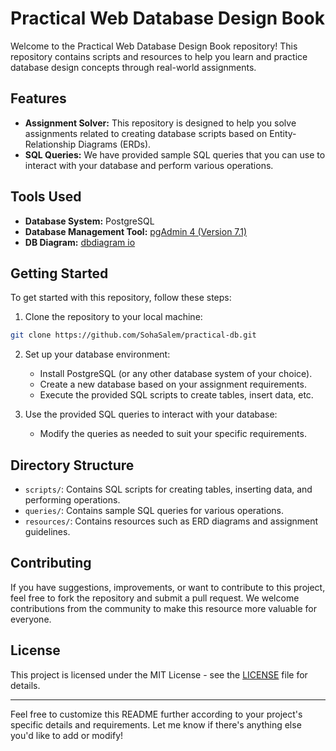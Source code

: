 # Practical Web Database Design Book

Welcome to the Practical Web Database Design Book repository! This repository contains scripts and resources to help you learn and practice database design concepts through real-world assignments.

## Features

- **Assignment Solver:** This repository is designed to help you solve assignments related to creating database scripts based on Entity-Relationship Diagrams (ERDs).
- **SQL Queries:** We have provided sample SQL queries that you can use to interact with your database and perform various operations.

## Tools Used

- **Database System:** PostgreSQL
- **Database Management Tool:** <a href="https://www.postgresql.org/download/"> pgAdmin 4 (Version 7.1)</a>
- **DB Diagram:** <a href="https://dbdiagram.io/">dbdiagram io</a>

## Getting Started

To get started with this repository, follow these steps:

1. Clone the repository to your local machine:

```bash
git clone https://github.com/SohaSalem/practical-db.git
```

2. Set up your database environment:
   - Install PostgreSQL (or any other database system of your choice).
   - Create a new database based on your assignment requirements.
   - Execute the provided SQL scripts to create tables, insert data, etc.

3. Use the provided SQL queries to interact with your database:
   - Modify the queries as needed to suit your specific requirements.

## Directory Structure

- `scripts/`: Contains SQL scripts for creating tables, inserting data, and performing operations.
- `queries/`: Contains sample SQL queries for various operations.
- `resources/`: Contains resources such as ERD diagrams and assignment guidelines.

## Contributing

If you have suggestions, improvements, or want to contribute to this project, feel free to fork the repository and submit a pull request. We welcome contributions from the community to make this resource more valuable for everyone.

## License

This project is licensed under the MIT License - see the [LICENSE](LICENSE) file for details.

---

Feel free to customize this README further according to your project's specific details and requirements. Let me know if there's anything else you'd like to add or modify!